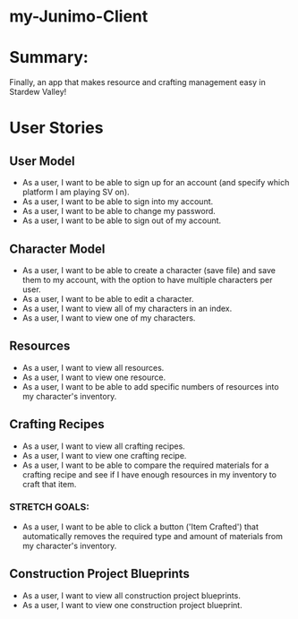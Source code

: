 # my-Junimo-Client

# Summary: 
Finally, an app that makes resource and crafting management easy in Stardew Valley! 

# User Stories

## User Model 
* As a user, I want to be able to sign up for an account (and specify which platform I am playing SV on).
* As a user, I want to be able to sign into my account.
* As a user, I want to be able to change my password.
* As a user, I want to be able to sign out of my account.
## Character Model 
* As a user, I want to be able to create a character (save file) and save them to my account, with the option to have multiple characters per user.
* As a user, I want to be able to edit a character.
* As a user, I want to view all of my characters in an index.
* As a user, I want to view one of my characters.
## Resources 
* As a user, I want to view all resources.
* As a user, I want to view one resource.
* As a user, I want to be able to add specific numbers of resources into my character's inventory.
## Crafting Recipes 
* As a user, I want to view all crafting recipes.
* As a user, I want to view one crafting recipe.
* As a user, I want to be able to compare the required materials for a crafting recipe and see if I have enough resources in my inventory to craft that item.

### STRETCH GOALS:
* As a user, I want to be able to click a button ('Item Crafted') that automatically removes the required type and amount of materials from my character's inventory.
## Construction Project Blueprints
* As a user, I want to view all construction project blueprints.
* As a user, I want to view one construction project blueprint.